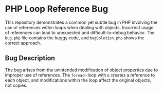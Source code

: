 # PHP Loop Reference Bug

This repository demonstrates a common yet subtle bug in PHP involving the use of references within loops when dealing with objects. Incorrect usage of references can lead to unexpected and difficult-to-debug behavior.  The `bug.php` file contains the buggy code, and `bugSolution.php` shows the correct approach.

## Bug Description

The bug arises from the unintended modification of object properties due to improper use of references. The `foreach` loop with `&` creates a reference to each object, and modifications within the loop affect the original objects, not copies.